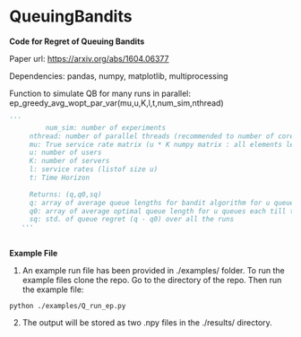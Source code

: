 # QueuingBandits

__Code for Regret of Queuing Bandits__

Paper url: https://arxiv.org/abs/1604.06377 

Dependencies: pandas, numpy, matplotlib, multiprocessing

Function to simulate QB for many runs in parallel: ep_greedy_avg_wopt_par_var(mu,u,K,l,t,num_sim,nthread)
	
  
  ```python
  '''
     	   num_sim: number of experiments
	   nthread: number of parallel threads (recommended to number of cores in the machine)
	   mu: True service rate matrix (u * K numpy matrix : all elements less than 1.0)
	   u: number of users
	   K: number of servers
	   l: service rates (listof size u)
	   t: Time Horizon
	   
	   Returns: (q,q0,sq)
	   q: array of average queue lengths for bandit algorithm for u queues each till time horizon t
	   q0: array of average optimal queue length for u queues each till time horizon t
	   sq: std. of queue regret (q - q0) over all the runs
	 '''
	 
```

__Example File__

1. An example run file has been provided in ./examples/ folder. To run the example files clone the repo. Go to the directory of the repo. Then run the example file:

```
python ./examples/Q_run_ep.py

```
2. The output will be stored as two .npy files in the ./results/ directory. 




